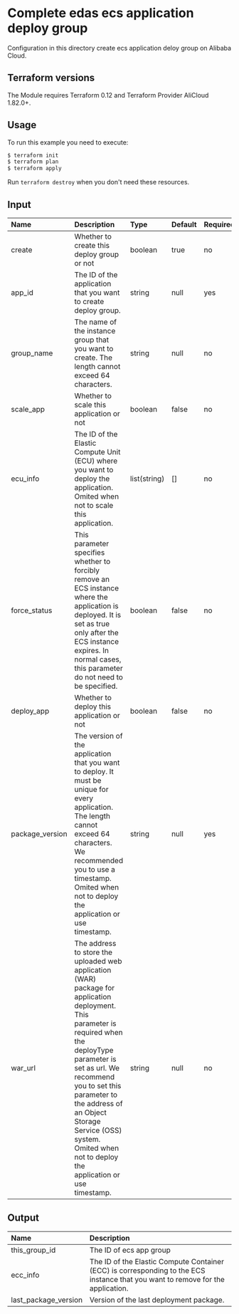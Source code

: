 Complete edas ecs application deploy group
=============================

Configuration in this directory create ecs application deloy group on Alibaba Cloud. 

## Terraform versions

The Module requires Terraform 0.12 and Terraform Provider AliCloud 1.82.0+.

## Usage

To run this example you need to execute:

```bash
$ terraform init
$ terraform plan
$ terraform apply
```
Run `terraform destroy` when you don't need these resources.


## Input

| Name  |  Description | Type | Default | Required|
| :-----|:----------|:-----|:--------|:--------|
|create|Whether to create this deploy group or not|boolean|true|no|
|app_id|The ID of the application that you want to create deploy group.|string|null|yes|
|group_name|The name of the instance group that you want to create. The length cannot exceed 64 characters.|string|null|no|
|scale_app|Whether to scale this application or not|boolean|false|no|
|ecu_info|The ID of the Elastic Compute Unit (ECU) where you want to deploy the application. Omited when not to scale this application.|list(string)|[]|no|
|force_status|This parameter specifies whether to forcibly remove an ECS instance where the application is deployed. It is set as true only after the ECS instance expires. In normal cases, this parameter do not need to be specified.|boolean|false|no|
|deploy_app|Whether to deploy this application or not|boolean|false|no|
|package_version|The version of the application that you want to deploy. It must be unique for every application. The length cannot exceed 64 characters. We recommended you to use a timestamp. Omited when not to deploy the application or use timestamp.|string|null|yes|
|war_url|The address to store the uploaded web application (WAR) package for application deployment. This parameter is required when the deployType parameter is set as url. We recommend you to set this parameter to the address of an Object Storage Service (OSS) system. Omited when not to deploy the application or use timestamp.|string|null|no|


## Output

| Name  |  Description |
| :-----|:----------|
|this_group_id|The ID of ecs app group|
|ecc_info|The ID of the Elastic Compute Container (ECC) is corresponding to the ECS instance that you want to remove for the application.|
|last_package_version|Version of the last deployment package.|